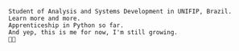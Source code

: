     Student of Analysis and Systems Development in UNIFIP, Brazil.
    Learn more and more.
    Apprenticeship in Python so far.
    And yep, this is me for now, I'm still growing.
    🧑‍💻


<!---
ArthurAkil/ArthurAkil is a ✨ special ✨ repository because its `README.md` (this file) appears on your GitHub profile.
You can click the Preview link to take a look at your changes.
--->

